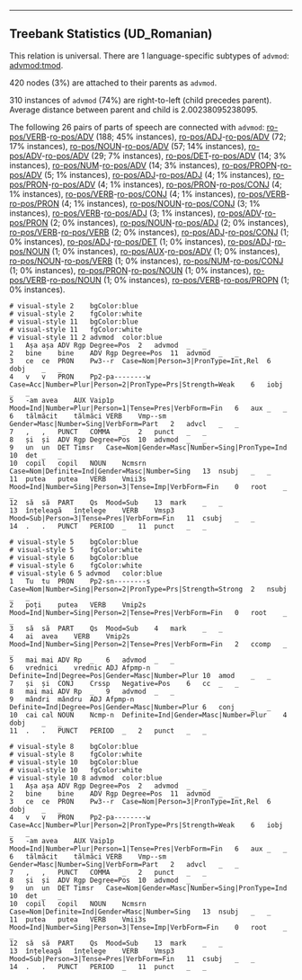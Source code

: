 

--------------------------------------------------------------------------------

## Treebank Statistics (UD_Romanian)

This relation is universal.
There are 1 language-specific subtypes of `advmod`: [advmod:tmod]().

420 nodes (3%) are attached to their parents as `advmod`.

310 instances of `advmod` (74%) are right-to-left (child precedes parent).
Average distance between parent and child is 2.00238095238095.

The following 26 pairs of parts of speech are connected with `advmod`: [ro-pos/VERB]()-[ro-pos/ADV]() (188; 45% instances), [ro-pos/ADJ]()-[ro-pos/ADV]() (72; 17% instances), [ro-pos/NOUN]()-[ro-pos/ADV]() (57; 14% instances), [ro-pos/ADV]()-[ro-pos/ADV]() (29; 7% instances), [ro-pos/DET]()-[ro-pos/ADV]() (14; 3% instances), [ro-pos/NUM]()-[ro-pos/ADV]() (14; 3% instances), [ro-pos/PROPN]()-[ro-pos/ADV]() (5; 1% instances), [ro-pos/ADJ]()-[ro-pos/ADJ]() (4; 1% instances), [ro-pos/PRON]()-[ro-pos/ADV]() (4; 1% instances), [ro-pos/PRON]()-[ro-pos/CONJ]() (4; 1% instances), [ro-pos/VERB]()-[ro-pos/CONJ]() (4; 1% instances), [ro-pos/VERB]()-[ro-pos/PRON]() (4; 1% instances), [ro-pos/NOUN]()-[ro-pos/CONJ]() (3; 1% instances), [ro-pos/VERB]()-[ro-pos/ADJ]() (3; 1% instances), [ro-pos/ADV]()-[ro-pos/PRON]() (2; 0% instances), [ro-pos/NOUN]()-[ro-pos/ADJ]() (2; 0% instances), [ro-pos/VERB]()-[ro-pos/VERB]() (2; 0% instances), [ro-pos/ADJ]()-[ro-pos/CONJ]() (1; 0% instances), [ro-pos/ADJ]()-[ro-pos/DET]() (1; 0% instances), [ro-pos/ADJ]()-[ro-pos/NOUN]() (1; 0% instances), [ro-pos/AUX]()-[ro-pos/ADV]() (1; 0% instances), [ro-pos/NOUN]()-[ro-pos/VERB]() (1; 0% instances), [ro-pos/NUM]()-[ro-pos/CONJ]() (1; 0% instances), [ro-pos/PRON]()-[ro-pos/NOUN]() (1; 0% instances), [ro-pos/VERB]()-[ro-pos/NOUN]() (1; 0% instances), [ro-pos/VERB]()-[ro-pos/PROPN]() (1; 0% instances).


~~~ conllu
# visual-style 2	bgColor:blue
# visual-style 2	fgColor:white
# visual-style 11	bgColor:blue
# visual-style 11	fgColor:white
# visual-style 11 2 advmod	color:blue
1	Așa	așa	ADV	Rgp	Degree=Pos	2	advmod	_	_
2	bine	bine	ADV	Rgp	Degree=Pos	11	advmod	_	_
3	ce	ce	PRON	Pw3--r	Case=Nom|Person=3|PronType=Int,Rel	6	dobj	_	_
4	v	v	PRON	Pp2-pa--------w	Case=Acc|Number=Plur|Person=2|PronType=Prs|Strength=Weak	6	iobj	_	_
5	-am	avea	AUX	Vaip1p	Mood=Ind|Number=Plur|Person=1|Tense=Pres|VerbForm=Fin	6	aux	_	_
6	tălmăcit	tălmăci	VERB	Vmp--sm	Gender=Masc|Number=Sing|VerbForm=Part	2	advcl	_	_
7	,	,	PUNCT	COMMA	_	2	punct	_	_
8	și	și	ADV	Rgp	Degree=Pos	10	advmod	_	_
9	un	un	DET	Timsr	Case=Nom|Gender=Masc|Number=Sing|PronType=Ind	10	det	_	_
10	copil	copil	NOUN	Ncmsrn	Case=Nom|Definite=Ind|Gender=Masc|Number=Sing	13	nsubj	_	_
11	putea	putea	VERB	Vmii3s	Mood=Ind|Number=Sing|Person=3|Tense=Imp|VerbForm=Fin	0	root	_	_
12	să	să	PART	Qs	Mood=Sub	13	mark	_	_
13	înțeleagă	înțelege	VERB	Vmsp3	Mood=Sub|Person=3|Tense=Pres|VerbForm=Fin	11	csubj	_	_
14	.	.	PUNCT	PERIOD	_	11	punct	_	_

~~~


~~~ conllu
# visual-style 5	bgColor:blue
# visual-style 5	fgColor:white
# visual-style 6	bgColor:blue
# visual-style 6	fgColor:white
# visual-style 6 5 advmod	color:blue
1	Tu	tu	PRON	Pp2-sn--------s	Case=Nom|Number=Sing|Person=2|PronType=Prs|Strength=Strong	2	nsubj	_	_
2	poți	putea	VERB	Vmip2s	Mood=Ind|Number=Sing|Person=2|Tense=Pres|VerbForm=Fin	0	root	_	_
3	să	să	PART	Qs	Mood=Sub	4	mark	_	_
4	ai	avea	VERB	Vmip2s	Mood=Ind|Number=Sing|Person=2|Tense=Pres|VerbForm=Fin	2	ccomp	_	_
5	mai	mai	ADV	Rp	_	6	advmod	_	_
6	vrednici	vrednic	ADJ	Afpmp-n	Definite=Ind|Degree=Pos|Gender=Masc|Number=Plur	10	amod	_	_
7	și	și	CONJ	Crssp	Negative=Pos	6	cc	_	_
8	mai	mai	ADV	Rp	_	9	advmod	_	_
9	mândri	mândru	ADJ	Afpmp-n	Definite=Ind|Degree=Pos|Gender=Masc|Number=Plur	6	conj	_	_
10	cai	cal	NOUN	Ncmp-n	Definite=Ind|Gender=Masc|Number=Plur	4	dobj	_	_
11	.	.	PUNCT	PERIOD	_	2	punct	_	_

~~~


~~~ conllu
# visual-style 8	bgColor:blue
# visual-style 8	fgColor:white
# visual-style 10	bgColor:blue
# visual-style 10	fgColor:white
# visual-style 10 8 advmod	color:blue
1	Așa	așa	ADV	Rgp	Degree=Pos	2	advmod	_	_
2	bine	bine	ADV	Rgp	Degree=Pos	11	advmod	_	_
3	ce	ce	PRON	Pw3--r	Case=Nom|Person=3|PronType=Int,Rel	6	dobj	_	_
4	v	v	PRON	Pp2-pa--------w	Case=Acc|Number=Plur|Person=2|PronType=Prs|Strength=Weak	6	iobj	_	_
5	-am	avea	AUX	Vaip1p	Mood=Ind|Number=Plur|Person=1|Tense=Pres|VerbForm=Fin	6	aux	_	_
6	tălmăcit	tălmăci	VERB	Vmp--sm	Gender=Masc|Number=Sing|VerbForm=Part	2	advcl	_	_
7	,	,	PUNCT	COMMA	_	2	punct	_	_
8	și	și	ADV	Rgp	Degree=Pos	10	advmod	_	_
9	un	un	DET	Timsr	Case=Nom|Gender=Masc|Number=Sing|PronType=Ind	10	det	_	_
10	copil	copil	NOUN	Ncmsrn	Case=Nom|Definite=Ind|Gender=Masc|Number=Sing	13	nsubj	_	_
11	putea	putea	VERB	Vmii3s	Mood=Ind|Number=Sing|Person=3|Tense=Imp|VerbForm=Fin	0	root	_	_
12	să	să	PART	Qs	Mood=Sub	13	mark	_	_
13	înțeleagă	înțelege	VERB	Vmsp3	Mood=Sub|Person=3|Tense=Pres|VerbForm=Fin	11	csubj	_	_
14	.	.	PUNCT	PERIOD	_	11	punct	_	_

~~~



